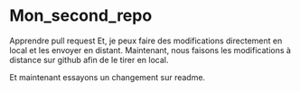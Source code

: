 # Mon_second_repo
Apprendre pull request
Et, je peux faire des modifications directement en local et les envoyer en distant.
Maintenant, nous faisons les modifications à distance sur github afin de le tirer en local.

Et maintenant essayons un changement sur readme.
